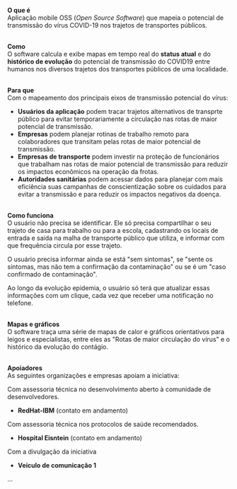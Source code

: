 **O que é** <br>
Aplicação mobile OSS (*Open Source Software*) que mapeia o potencial de transmissão do vírus COVID-19 nos trajetos de transportes públicos. <br><br> 

**Como**  <br>
O software calcula e exibe mapas em tempo real do **status atual** e do **histórico de evolução** do potencial de transmissão do COVID19 entre humanos nos diversos trajetos dos transportes públicos de uma localidade. <br><br> 

**Para que** <br>
Com o mapeamento dos principais eixos de transmissão potencial do vírus: 
  - **Usuários da aplicação** podem tracar trajetos alternativos de transprte público para evitar temporariamente a circulação nas rotas de maior potencial de transmissão.
  - **Empresas** podem planejar rotinas de trabalho remoto para colaboradores que transitam pelas rotas de maior potencial de transmissão. 
  - **Empresas de transporte** podem investir na proteção de funcionários que trabalham nas rotas de maior potencial de transmissão para reduzir os impactos econômicos na operação da frotas.
  - **Autoridades sanitárias** podem acessar dados para planejar com mais eficiência suas campanhas de conscientização sobre os cuidados para evitar a transmissão e para reduzir os impactos negativos da doença. <br><br>

**Como funciona**  <br>
O usuário não precisa se identificar. Ele só precisa compartilhar o seu trajeto de casa para trabalho ou para a escola, cadastrando os locais de entrada e saída na malha de transporte público que utiliza, e informar com que frequência circula por esse trajeto. <br>

O usuário precisa informar ainda se está "sem sintomas", se "sente os sintomas, mas não tem a confirmação da contaminação" ou se é um "caso confirmado de contaminação". <br>

Ao longo da evolução epidemia, o usuário só terá que atualizar essas informações com um clique, cada vez que receber uma notificação no telefone. <br><br>

**Mapas e gráficos**  <br>
O software traça uma série de mapas de calor e gráficos orientativos para leigos e especialistas, entre eles as "Rotas de maior circulação do vírus" e o histórico da evolução do contágio. 
<br><br>

**Apoiadores**  <br>
As seguintes organizações e empresas apoiam a iniciativa:

Com assessoria técnica no desenvolvimento aberto à comunidade de desenvolvedores.
  - **RedHat-IBM** (contato em andamento) <br>

Com assessoria técnica nos protocolos de saúde recomendados. <br>
  - **Hospital Eisntein** (contato em andamento) <br>

Com a divulgação da iniciativa <br>
  - **Veículo de comunicação 1** <br>

...
